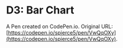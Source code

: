 # D3: Bar Chart

A Pen created on CodePen.io. Original URL: [https://codepen.io/spierce5/pen/VwQqOXy](https://codepen.io/spierce5/pen/VwQqOXy).

